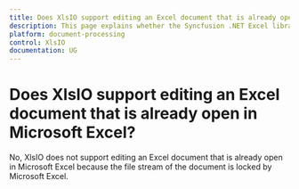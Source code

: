 ```yaml
---
title: Does XlsIO support editing an Excel document that is already open in Microsoft Excel? | XlsIO | Syncfusion
description: This page explains whether the Syncfusion .NET Excel library (XlsIO) supports editing an Excel document that is already open in Microsoft Excel.
platform: document-processing
control: XlsIO
documentation: UG
---
```


# Does XlsIO support editing an Excel document that is already open in Microsoft Excel?

No, XlsIO does not support editing an Excel document that is already open in Microsoft Excel because the file stream of the document is locked by Microsoft Excel.